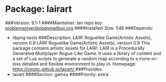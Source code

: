 Package: lairart 
============= 

###Version: 9.1-1
####Maintainer: lair repo key problemsolver@openmailbox.org
####Installed-Size: 548
###Depends:
  * libpng-tools
###Description:
 LAIR! Roguelike Game(Artistic Assets), version 0.9
LAIR! Roguelike Game(Artistic Assets), version 0.9
This package contains artistic assets for LAIR!.
LAIR is a Procedurally Generated Mutliplayer Rogue-Like Game.
It uses a library of content and a set of Lua scripts to
generate a random map according to a more-or-less detailed and
flexible environment to play in.
Homepage:[ https://cmotc.github.io/lairart/ ](https://cmotc.github.io/lairart/)
###Provides:
  * lairart
####Section: games
####Priority: extra
